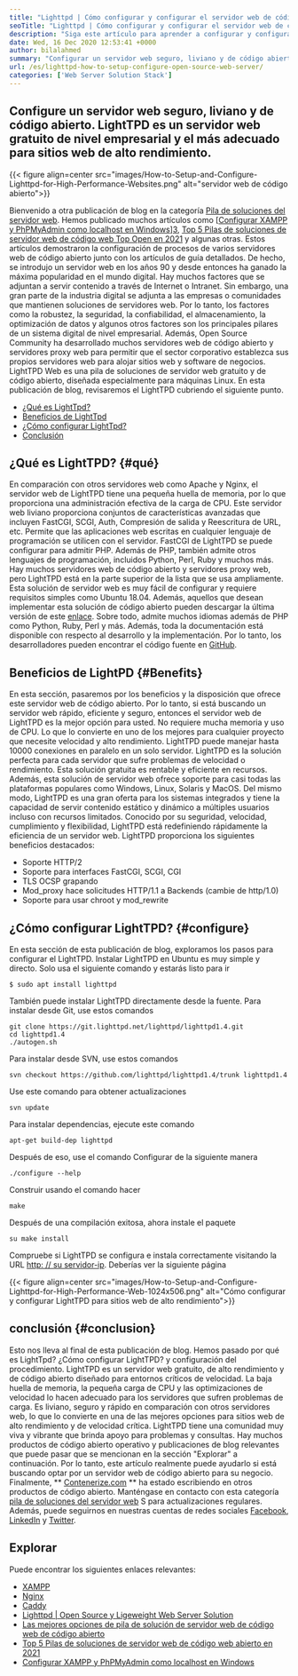 ```yaml
---
title: "Lighttpd | Cómo configurar y configurar el servidor web de código abierto '" 
seoTitle: "Lighttpd | Cómo configurar y configurar el servidor web de código abierto" 
description: "Siga este artículo para aprender a configurar y configurar el servidor web de código abierto. LightTPD es un servidor web compatible que viene con un robusto control de carga de CPU." 
date: Wed, 16 Dec 2020 12:53:41 +0000
author: bilalahmed
summary: "Configurar un servidor web seguro, liviano y de código abierto. LightTPD es un servidor web gratuito de nivel empresarial y el más adecuado para sitios web de alto rendimiento." 
url: /es/lighttpd-how-to-setup-configure-open-source-web-server/
categories: ['Web Server Solution Stack']
---
```


## Configure un servidor web seguro, liviano y de código abierto. LightTPD es un servidor web gratuito de nivel empresarial y el más adecuado para sitios web de alto rendimiento.

{{< figure align=center src="images/How-to-Setup-and-Configure-Lighttpd-for-High-Performance-Websites.png" alt="servidor web de código abierto">}}

Bienvenido a otra publicación de blog en la categoría [Pila de soluciones del servidor web][1]. Hemos publicado muchos artículos como [[Configurar XAMPP y PhPMyAdmin como localhost en Windows][2]][3], [Top 5 Pilas de soluciones de servidor web de código web Top Open en 2021][4] y algunas otras. Estos artículos demostraron la configuración de procesos de varios servidores web de código abierto junto con los artículos de guía detallados. De hecho, se introdujo un servidor web en los años 90 y desde entonces ha ganado la máxima popularidad en el mundo digital. Hay muchos factores que se adjuntan a servir contenido a través de Internet o Intranet. Sin embargo, una gran parte de la industria digital se adjunta a las empresas o comunidades que mantienen soluciones de servidores web. Por lo tanto, los factores como la robustez, la seguridad, la confiabilidad, el almacenamiento, la optimización de datos y algunos otros factores son los principales pilares de un sistema digital de nivel empresarial.
Además, Open Source Community ha desarrollado muchos servidores web de código abierto y servidores proxy web para permitir que el sector corporativo establezca sus propios servidores web para alojar sitios web y software de negocios. LightTPD Web es una pila de soluciones de servidor web gratuito y de código abierto, diseñada especialmente para máquinas Linux. En esta publicación de blog, revisaremos el LightTPD cubriendo el siguiente punto.
  * [¿Qué es LightTpd?][5]
  * [Beneficios de LightTpd][6]
  * [¿Cómo configurar LightTpd?][7]
  * [Conclusión][8]

## ¿Qué es LightTPD? {#qué}
En comparación con otros servidores web como Apache y Nginx, el servidor web de LightTPD tiene una pequeña huella de memoria, por lo que proporciona una administración efectiva de la carga de CPU. Este servidor web liviano proporciona conjuntos de características avanzadas que incluyen FastCGI, SCGI, Auth, Compresión de salida y Reescritura de URL, etc. Permite que las aplicaciones web escritas en cualquier lenguaje de programación se utilicen con el servidor. FastCGI de LightTPD se puede configurar para admitir PHP. Además de PHP, también admite otros lenguajes de programación, incluidos Python, Perl, Ruby y muchos más.
Hay muchos servidores web de código abierto y servidores proxy web, pero LightTPD está en la parte superior de la lista que se usa ampliamente. Esta solución de servidor web es muy fácil de configurar y requiere requisitos simples como Ubuntu 18.04. Además, aquellos que desean implementar esta solución de código abierto pueden descargar la última versión de este [enlace][9]. Sobre todo, admite muchos idiomas además de PHP como Python, Ruby, Perl y más. Además, toda la documentación está disponible con respecto al desarrollo y la implementación. Por lo tanto, los desarrolladores pueden encontrar el código fuente en [GitHub][10].

## Beneficios de LightPD {#Benefits}
En esta sección, pasaremos por los beneficios y la disposición que ofrece este servidor web de código abierto. Por lo tanto, si está buscando un servidor web rápido, eficiente y seguro, entonces el servidor web de LightTPD es la mejor opción para usted. No requiere mucha memoria y uso de CPU. Lo que lo convierte en uno de los mejores para cualquier proyecto que necesite velocidad y alto rendimiento. LightTPD puede manejar hasta 10000 conexiones en paralelo en un solo servidor. LightTPD es la solución perfecta para cada servidor que sufre problemas de velocidad o rendimiento. Esta solución gratuita es rentable y eficiente en recursos.
Además, esta solución de servidor web ofrece soporte para casi todas las plataformas populares como Windows, Linux, Solaris y MacOS. Del mismo modo, LightTPD es una gran oferta para los sistemas integrados y tiene la capacidad de servir contenido estático y dinámico a múltiples usuarios incluso con recursos limitados. Conocido por su seguridad, velocidad, cumplimiento y flexibilidad, LightTPD está redefiniendo rápidamente la eficiencia de un servidor web.
LightTPD proporciona los siguientes beneficios destacados:
  * Soporte HTTP/2
  * Soporte para interfaces FastCGI, SCGI, CGI
  * TLS OCSP grapando
  * Mod_proxy hace solicitudes HTTP/1.1 a Backends (cambie de http/1.0)
  * Soporte para usar chroot y mod_rewrite

## ¿Cómo configurar LightTPD? {#configure}
En esta sección de esta publicación de blog, exploramos los pasos para configurar el LightTPD. Instalar LightTPD en Ubuntu es muy simple y directo. Solo usa el siguiente comando y estarás listo para ir
```
$ sudo apt install lighttpd
```
También puede instalar LightTPD directamente desde la fuente. Para instalar desde Git, use estos comandos
```
git clone https://git.lighttpd.net/lighttpd/lighttpd1.4.git
cd lighttpd1.4
./autogen.sh
```
Para instalar desde SVN, use estos comandos
```
svn checkout https://github.com/lighttpd/lighttpd1.4/trunk lighttpd1.4
```
Use este comando para obtener actualizaciones
```
svn update
```
Para instalar dependencias, ejecute este comando
```
apt-get build-dep lighttpd
```
Después de eso, use el comando Configurar de la siguiente manera
```
./configure --help
```
Construir usando el comando hacer
```
make
```
Después de una compilación exitosa, ahora instale el paquete
```
su make install
```
Compruebe si LightTPD se configura e instala correctamente visitando la URL [http: // su servidor-ip][11]. Deberías ver la siguiente página

{{< figure align=center src="images/How-to-Setup-and-Configure-Lighttpd-for-High-Performance-Web-1024x506.png" alt="Cómo configurar y configurar LightTPD para sitios web de alto rendimiento">}}


## conclusión {#conclusion}
Esto nos lleva al final de esta publicación de blog. Hemos pasado por qué es LightTpd? ¿Cómo configurar LightTPD? y configuración del procedimiento. LightTPD es un servidor web gratuito, de alto rendimiento y de código abierto diseñado para entornos críticos de velocidad. La baja huella de memoria, la pequeña carga de CPU y las optimizaciones de velocidad lo hacen adecuado para los servidores que sufren problemas de carga. Es liviano, seguro y rápido en comparación con otros servidores web, lo que lo convierte en una de las mejores opciones para sitios web de alto rendimiento y de velocidad crítica. LightTPD tiene una comunidad muy viva y vibrante que brinda apoyo para problemas y consultas. Hay muchos productos de código abierto operativo y publicaciones de blog relevantes que puede pasar que se mencionan en la sección "Explorar" a continuación. Por lo tanto, este artículo realmente puede ayudarlo si está buscando optar por un servidor web de código abierto para su negocio.
Finalmente, ** [Contenerize.com][12] ** ha estado escribiendo en otros productos de código abierto. Manténgase en contacto con esta categoría [pila de soluciones del servidor web][1] S para actualizaciones regulares. Además, puede seguirnos en nuestras cuentas de redes sociales [Facebook][13], [LinkedIn][14] y [Twitter][15].

## Explorar
Puede encontrar los siguientes enlaces relevantes:
  * [XAMPP][16]
  * [Nginx][17]
  * [Caddy][18]
  * [Lighttpd | Open Source y Ligeweight Web Server Solution][19]
  * [Las mejores opciones de pila de solución de servidor web de código web de código abierto][1]
  * [Top 5 Pilas de soluciones de servidor web de código web abierto en 2021][4]
  * [Configurar XAMPP y PhPMyAdmin como localhost en Windows][2]

  
[1]: https://products.containerize.com/solution-stack/
[2]: https://blog.containerize.com/database-management-software/how-to-setup-xampp-and-phpmyadmin-as-localhost-on-windows/
[3]: https://blog.containerize.com/2020/12/16/setup-and-configure-lighttpd-web-server-for-high-performance-websites/
[4]: https://blog.containerize.com/2021/01/08/top-5-open-source-web-server-solution-stacks-in-2021/
[5]: #what
[6]: #benefits
[7]: #configure
[8]: #conclusion
[9]: http://www.lighttpd.net/download/
[10]: https://github.com/lighttpd/lighttpd1.4
[11]: http://your-server-ip/
[12]: https://www.containerize.com/
[13]: https://web.facebook.com/containerize
[14]: https://www.linkedin.com/company/containerize/
[15]: https://twitter.com/containerize_co
[16]: https://products.containerize.com/solution-stack/xampp/
[17]: https://products.containerize.com/solution-stack/nginx/
[18]: https://products.containerize.com/solution-stack/caddy/
[19]: https://products.containerize.com/solution-stack/lighttpd
